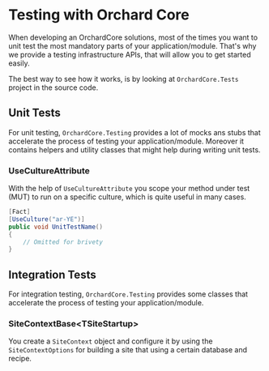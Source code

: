 # Testing with Orchard Core

When developing an OrchardCore solutions, most of the times you want to unit test the most mandatory parts of your application/module.
That's why we provide a testing infrastructure APIs, that will allow you to get started easily.

The best way to see how it works, is by looking at `OrchardCore.Tests` project in the source code.

## Unit Tests

For unit testing, `OrchardCore.Testing` provides a lot of mocks ans stubs that accelerate the process of testing your application/module. Moreover it contains helpers and utility classes that might help during writing unit tests.

### UseCultureAttribute

With the help of `UseCultureAttribute` you scope your method under test (MUT) to run on a specific culture, which is quite useful in many cases.

```csharp
[Fact]
[UseCulture("ar-YE")]
public void UnitTestName()
{
    // Omitted for brivety
}
```

## Integration Tests

For integration testing, `OrchardCore.Testing` provides some classes that accelerate the process of testing your application/module.

### SiteContextBase&lt;TSiteStartup&gt;

You create a `SiteContext` object and configure it by using the `SiteContextOptions` for building a site that using a certain database and recipe.
